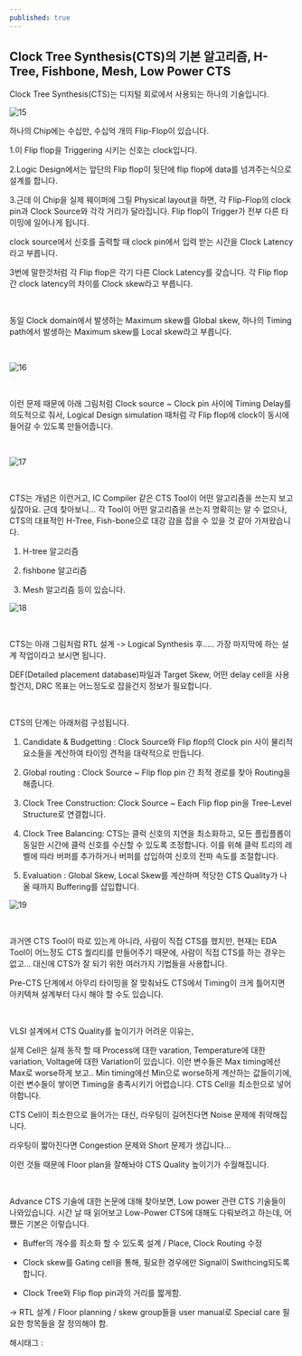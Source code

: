 ```yaml
---
published: true
---
```

## Clock Tree Synthesis(CTS)의 기본 알고리즘, H-Tree, Fishbone, Mesh, Low Power CTS

Clock Tree Synthesis(CTS)는 디지털 회로에서 사용되는 하나의 기술입니다.

![15](/asset/img/223122067474/15.png)

하나의 Chip에는 수십만, 수십억 개의 Flip-Flop이 있습니다.

1.이 Flip flop을 Triggering 시키는 신호는 clock입니다.

2.Logic Design에서는 앞단의 Flip flop이 뒷단에 flip flop에 data를 넘겨주는식으로 설계를 합니다.

3.근데 이 Chip을 실제 웨이퍼에 그릴 Physical layout을 하면, 각 Flip-Flop의 clock pin과 Clock Source와 각각 거리가 달라집니다. Flip flop이 Trigger가 전부 다른 타이밍에 일어나게 됩니다.

clock source에서 신호를 출력할 때 clock pin에서 입력 받는 시간을 Clock Latency라고 부릅니다.

3번에 말한것처럼 각 Flip flop은 각기 다른 Clock Latency를 갖습니다. 각 Flip flop간 clock latency의 차이를 Clock skew라고 부릅니다.

​

동일 Clock domain에서 발생하는 Maximum skew를 Global skew, 하나의 Timing path에서 발생하는 Maximum skew를 Local skew라고 부릅니다.

​

![16](/asset/img/223122067474/16.png)

​

이런 문제 때문에 아래 그림처럼 Clock source ~ Clock pin 사이에 Timing Delay를 의도적으로 줘서, Logical Design simulation 때처럼 각 Flip flop에 clock이 동시에 들어갈 수 있도록 만들어줍니다.

​

![17](/asset/img/223122067474/17.png)

​

CTS는 개념은 이런거고, IC Compiler 같은 CTS Tool이 어떤 알고리즘을 쓰는지 보고싶잖아요. 근데 찾아보니... 각 Tool이 어떤 알고리즘을 쓰는지 명확히는 알 수 없으나, CTS의 대표적인 H-Tree, Fish-bone으로 대강 감을 잡을 수 있을 것 같아 가져왔습니다.

1. H-tree 알고리즘

2. fishbone 알고리즘

3. Mesh 알고리즘 등이 있습니다.

![18](/asset/img/223122067474/18.png)

​

CTS는 아래 그림처럼 RTL 설계 -> Logical Synthesis 후..... 가장 마지막에 하는 설계 작업이라고 보시면 됩니다.

DEF(Detailed placement database)파일과 Target Skew, 어떤 delay cell을 사용할건지, DRC 목표는 어느정도로 잡을건지 정보가 필요합니다.

​

CTS의 단계는 아래처럼 구성됩니다.

1. Candidate & Budgetting : Clock Source와 Flip flop의 Clock pin 사이 물리적 요소들을 계산하여 타이밍 견적을 대략적으로 만듭니다.

2. Global routing : Clock Source ~ Flip flop pin 간 최적 경로를 찾아 Routing을 해줍니다.

3. Clock Tree Construction: Clock Source ~ Each Flip flop pin을 Tree-Level Structure로 연결합니다.

4. Clock Tree Balancing: CTS는 클럭 신호의 지연을 최소화하고, 모든 플립플롭이 동일한 시간에 클럭 신호를 수신할 수 있도록 조정합니다. 이를 위해 클럭 트리의 레벨에 따라 버퍼를 추가하거나 버퍼를 삽입하여 신호의 전파 속도를 조절합니다.

5. Evaluation : Global Skew, Local Skew를 계산하며 적당한 CTS Quality가 나올 때까지 Buffering를 삽입합니다.

![19](/asset/img/223122067474/19.png)

​

과거엔 CTS Tool이 따로 있는게 아니라, 사람이 직접 CTS를 했지만, 현재는 EDA Tool이 어느정도 CTS 퀄리티를 만들어주기 때문에, 사람이 직접 CTS를 하는 경우는 없고... 대신에 CTS가 잘 되기 위한 여러가지 기법들을 사용합니다.

Pre-CTS 단계에서 아무리 타이밍을 잘 맞춰놔도 CTS에서 Timing이 크게 틀어지면 아키텍쳐 설계부터 다시 해야 할 수도 있습니다.

​

VLSI 설계에서 CTS Quality를 높이기가 어려운 이유는,

실제 Cell은 실제 동작 할 때 Process에 대한 varation, Temperature에 대한 variation, Voltage에 대한 Variation이 있습니다. 이런 변수들은 Max timing에선 Max로 worse하게 보고.. Min timing에선 Min으로 worse하게 계산하는 값들이기에, 이런 변수들이 쌓이면 Timing을 충족시키기 어렵습니다. CTS Cell을 최소한으로 넣어야합니다.

CTS Cell이 최소한으로 들어가는 대신, 라우팅이 길어진다면 Noise 문제에 취약해집니다.

라우팅이 짧아진다면 Congestion 문제와 Short 문제가 생깁니다...

이런 것들 때문에 Floor plan을 잘해놔야 CTS Quality 높이기가 수월해집니다.

​

Advance CTS 기술에 대한 논문에 대해 찾아보면, Low power 관련 CTS 기술들이 나와있습니다. 시간 날 때 읽어보고 Low-Power CTS에 대해도 다뤄보려고 하는데, 어쨌든 기본은 이렇습니다.

- Buffer의 개수를 최소화 할 수 있도록 설계 / Place, Clock Routing 수정

- Clock skew를 Gating cell을 통해, 필요한 경우에만 Signal이 Swithcing되도록 합니다.

- Clock Tree와 Flip flop pin과의 거리를 짧게함.

-> RTL 설계 / Floor planning / skew group들을 user manual로 Special care 필요한 항목들을 잘 정의해야 함.

 해시태그 : 
